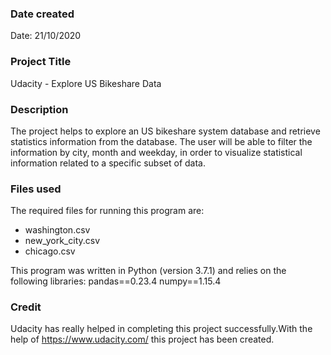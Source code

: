 ### Date created
Date: 21/10/2020

### Project Title
Udacity - Explore US Bikeshare Data

### Description

The project helps to explore an US bikeshare system database and retrieve statistics information from the database. The user will be able to filter the information by city, month and weekday, in order to visualize statistical information related to a specific subset of data.

### Files used
The required files for running this program are: 

* washington.csv
* new_york_city.csv
* chicago.csv

This program was written in Python (version 3.7.1) and relies on the following libraries:
pandas==0.23.4
numpy==1.15.4

### Credit
Udacity has really helped in completing this project successfully.With the help of 
https://www.udacity.com/ this project has been created.
